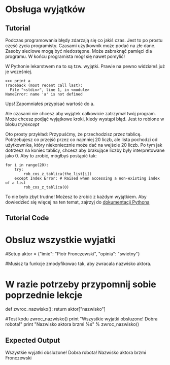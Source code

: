 Obsługa wyjątków
================

Tutorial
--------
Podczas programowania błędy zdarzają się co jakiś czas. Jest to po prostu część życia programisty.
Czasami użytkownik może podać na złe dane. Zasoby sieciowe mogą być niedostępne. Może zabraknąć pamięci dla programu. W końcu programista mógł się nawet pomylić!

W Pythonie lekarstwem na to są tzw. wyjątki. Prawie na pewno widziałeś już je wcześniej.

    >>> print a
    Traceback (most recent call last):
      File "<stdin>", line 1, in <module>
    NameError: name 'a' is not defined

Ups! Zapomniałeś przypisać wartość do a.

Ale czasami nie chcesz aby wyjątek całkowicie zatrzymał twój program. Może chcesz podjąć wyjątkowe kroki, kiedy wystąpi błąd. Jest to robione w bloku *try/except*

Oto prosty przykład: Przypuśćmy, że przechodzisz przez tablicę. Potrzebujesz co przejść przez co najmniej 20 liczb, ale lista pochodzi od użytkownika, który niekoniecznie może dać na wejście 20 liczb. Po tym jak dotrzesz na koniec tablicy, chcesz aby brakujące liczby były interpretowane jako 0. Aby to zrobić, mógłbyś postąpić tak:

    for i in range(20):
        try:
            rob_cos_z_tablica(the_list[i])
        except Index Error: # Raised when accessing a non-existing index of a list
            rob_cos_z_tablica(0)

To nie było zbyt trudne! Możesz to zrobić z każdym wyjątkiem. Aby dowiedzieć się więcej na ten temat, zajrzyj do [dokumentacji Pythona](http://docs.python.org/tutorial/errors.html#handling-exceptions)

Tutorial Code
-------------
# Obsluz wszystkie wyjatki
#Setup
aktor = {"imie": "Piotr Fronczewski", "opinia": "swietny"}

#Musisz ta funkcje zmodyfikowac tak, aby zwracala nazwisko aktora.
# W razie potrzeby przypomnij sobie poprzednie lekcje
def zwroc_nazwisko():
    return aktor["nazwisko"]

#Test kodu
zwroc_nazwisko()
print "Wszystkie wyjatki obsluzone! Dobra robota!"
print "Nazwisko aktora brzmi %s" % zwroc_nazwisko()

Expected Output
---------------
Wszystkie wyjatki obsluzone! Dobra robota!
Nazwisko aktora brzmi Fronczewski